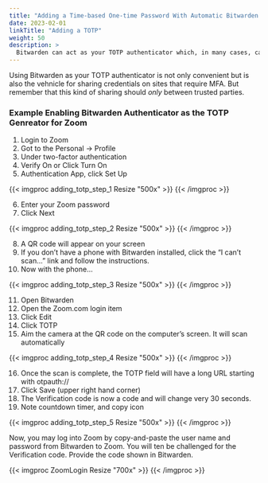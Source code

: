 ```yaml
---
title: "Adding a Time-based One-time Password With Automatic Bitwarden Authentication"
date: 2023-02-01
linkTitle: "Adding a TOTP"
weight: 50
description: >
  Bitwarden can act as your TOTP authenticator which, in many cases, can make TOTP authentication automatic.
---
```


Using Bitwarden as your TOTP authenticator is not only convenient but is also the vehnicle for sharing credentials on sites that require MFA.
But remember that this kind of sharing should _only_ between trusted parties.

### Example Enabling Bitwarden Authenticator as the TOTP Genreator for Zoom


1. Login to Zoom
2. Got to the Personal -> Profile
3. Under two-factor authentication
4. Verify On or Click Turn On
5. Authentication App, click Set Up


{{< imgproc adding_totp_step_1 Resize "500x" >}}
{{< /imgproc >}}


6. Enter your Zoom password
7. Click Next

{{< imgproc adding_totp_step_2 Resize "500x" >}}
{{< /imgproc >}}

8. A QR code will appear on your screen
9. If you don’t have a phone with Bitwarden installed, click the “I can’t scan...” link and follow the instructions.
10. Now with the phone...

{{< imgproc adding_totp_step_3 Resize "500x" >}}
{{< /imgproc >}}

11. Open Bitwarden
12. Open the Zoom.com login item
13. Click Edit
14. Click TOTP
15. Aim the camera at the QR code on the computer’s screen.
It will scan automatically

{{< imgproc adding_totp_step_4 Resize "500x" >}}
{{< /imgproc >}}

16. Once the scan is complete, the TOTP field will have a long URL starting with otpauth://
17. Click Save (upper right hand corner)
18. The Verification code is now a code and will change very 30 seconds.
19. Note countdown timer, and copy icon

{{< imgproc adding_totp_step_5 Resize "500x" >}}
{{< /imgproc >}}

Now, you may log into Zoom by copy-and-paste the user name and password from Bitwarden to Zoom. You will ten be challenged for the Verification code. Provide the code shown in Bitwarden.

{{< imgproc ZoomLogin Resize "700x" >}}
{{< /imgproc >}}
